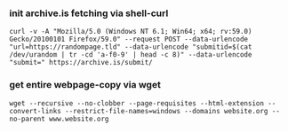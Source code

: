 ### init archive.is fetching via shell-curl

```
curl -v -A "Mozilla/5.0 (Windows NT 6.1; Win64; x64; rv:59.0) Gecko/20100101 Firefox/59.0" --request POST --data-urlencode "url=https://randompage.tld" --data-urlencode "submitid=$(cat /dev/urandom | tr -cd 'a-f0-9' | head -c 8)" --data-urlencode "submit=" https://archive.is/submit/
```

### get entire webpage-copy via wget

```
wget --recursive --no-clobber --page-requisites --html-extension --convert-links --restrict-file-names=windows --domains website.org --no-parent www.website.org
```
